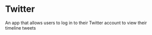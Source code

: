 # Twitter
An app that allows users to log in to their Twitter account to view their timeline tweets
